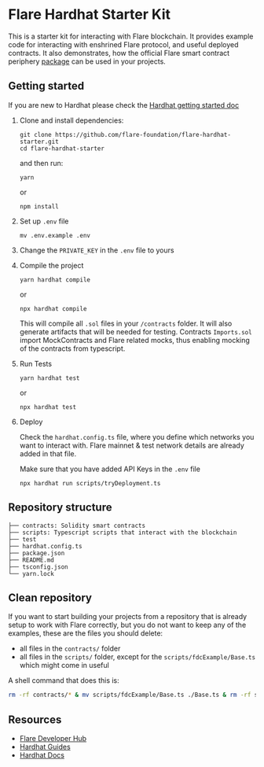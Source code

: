 # Flare Hardhat Starter Kit

This is a starter kit for interacting with Flare blockchain.
It provides example code for interacting with enshrined Flare protocol, and useful deployed contracts.
It also demonstrates, how the official Flare smart contract periphery [package](https://www.npmjs.com/package/@flarenetwork/flare-periphery-contracts) can be used in your projects.

## Getting started

If you are new to Hardhat please check the [Hardhat getting started doc](https://hardhat.org/hardhat-runner/docs/getting-started#overview)

1. Clone and install dependencies:

   ```console
   git clone https://github.com/flare-foundation/flare-hardhat-starter.git
   cd flare-hardhat-starter
   ```

   and then run:

   ```console
   yarn
   ```

   or

   ```console
   npm install
   ```

2. Set up `.env` file

   ```console
   mv .env.example .env
   ```

3. Change the `PRIVATE_KEY` in the `.env` file to yours

4. Compile the project

   ```console
   yarn hardhat compile
   ```

   or

   ```console
   npx hardhat compile
   ```

   This will compile all `.sol` files in your `/contracts` folder.
   It will also generate artifacts that will be needed for testing.
   Contracts `Imports.sol` import MockContracts and Flare related mocks, thus enabling mocking of the contracts from typescript.

5. Run Tests

   ```console
   yarn hardhat test
   ```

   or

   ```console
   npx hardhat test
   ```

6. Deploy

   Check the `hardhat.config.ts` file, where you define which networks you want to interact with.
   Flare mainnet & test network details are already added in that file.

   Make sure that you have added API Keys in the `.env` file

   ```console
   npx hardhat run scripts/tryDeployment.ts
   ```

## Repository structure

```
├── contracts: Solidity smart contracts
├── scripts: Typescript scripts that interact with the blockchain
├── test
├── hardhat.config.ts
├── package.json
├── README.md
├── tsconfig.json
└── yarn.lock
```

## Clean repository

If you want to start building your projects from a repository that is already setup to work with Flare correctly, but you do not want to keep any of the examples, these are the files you should delete:

- all files in the `contracts/` folder
- all files in the `scripts/` folder, except for the `scripts/fdcExample/Base.ts` which might come in useful

A shell command that does this is:

```sh
rm -rf contracts/* & mv scripts/fdcExample/Base.ts ./Base.ts & rm -rf scripts/* & mv ./Base.ts scripts/Base.ts
```

## Resources

- [Flare Developer Hub](https://dev.flare.network/)
- [Hardhat Guides](https://dev.flare.network/fdc/guides/hardhat)
- [Hardhat Docs](https://hardhat.org/docs)
